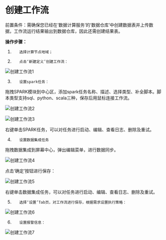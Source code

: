 # 创建工作流

前置条件：需确保您已经在‘数据计算服务’的‘数据仓库’中创建数据表并上传数据，工作流运行结果输出到数据仓库，因此还需创建结果表。

**操作步骤：**

1.        选择计算节点地域；

2.        点击‘新建定义’创建工作流：

![创建工作流1](../../../../../image/Data-Factory/create-step1.png)

3.        设置spark任务：

拖拽SPARK模块到中心区，添加spark任务名称、描述、选择类型、补全脚本。脚本类型支持sql、python、scala三种，保存后用鼠标连接工作流。

![创建工作流2](../../../../../image/Data-Factory/create-step2.png)

![创建工作流3](../../../../../image/Data-Factory/create-step3.png)

右键单击SPARK任务，可以对任务进行启动、编辑、查看日志、删除及重试。

4.        设置数据集成任务

拖拽数据集成到屏幕中心，弹出编辑菜单，进行数据同步。

![创建工作流4](../../../../../image/Data-Factory/create-step4.png)

点击‘确定’按钮进行保存：

![创建工作流5](../../../../../image/Data-Factory/create-step5.png)

右键单击数据集成任务，可以对任务进行启动、编辑、查看日志、删除及重试。

5.        选择‘设置’Tab页，对工作流进行保存，根据需求设置执行策略：

![创建工作流6](../../../../../image/Data-Factory/create-step6.png)

6.        设置报警信息：

![创建工作流7](../../../../../image/Data-Factory/create-step7.png)
